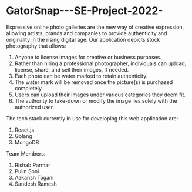 # GatorSnap---SE-Project-2022-

Expressive online photo galleries are the new way of creative expression, allowing artists, brands and companies to provide authenticity and originality in the rising digital age. Our application depicts stock photography that allows:

1. Anyone to license images for creative or business purposes. 
2. Rather than hiring a professional photographer, individuals can upload, license, share, and sell their images, if needed. 
3. Each photo can be water marked to retain authenticity.
4. The water mark will be removed once the picture(s) is purchased completely.
5. Users can upload their images under various categories they deem fit.
6. The authority to take-down or modify the image lies solely with the authorized user. 

The tech stack currently in use for developing this web application are:
1. React.js
2. Golang
3. MongoDB

Team Members:
1. Rishab Parmar
2. Pulin Soni
3. Aakansh Togani
4. Sandesh Ramesh
